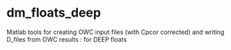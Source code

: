 # dm_floats_deep
Matlab tools for creating OWC input files (with Cpcor corrected) and writing D_files from OWC results : for DEEP floats
